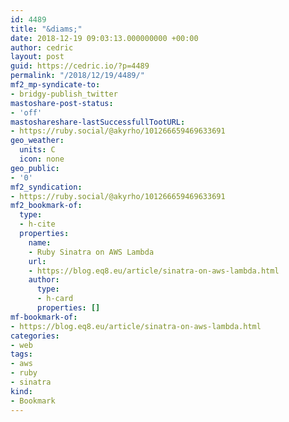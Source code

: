 ```yaml
---
id: 4489
title: "&diams;"
date: 2018-12-19 09:03:13.000000000 +00:00
author: cedric
layout: post
guid: https://cedric.io/?p=4489
permalink: "/2018/12/19/4489/"
mf2_mp-syndicate-to:
- bridgy-publish_twitter
mastoshare-post-status:
- 'off'
mastoshareshare-lastSuccessfullTootURL:
- https://ruby.social/@akyrho/101266659469633691
geo_weather:
  units: C
  icon: none
geo_public:
- '0'
mf2_syndication:
- https://ruby.social/@akyrho/101266659469633691
mf2_bookmark-of:
  type:
  - h-cite
  properties:
    name:
    - Ruby Sinatra on AWS Lambda
    url:
    - https://blog.eq8.eu/article/sinatra-on-aws-lambda.html
    author:
      type:
      - h-card
      properties: []
mf-bookmark-of:
- https://blog.eq8.eu/article/sinatra-on-aws-lambda.html
categories:
- web
tags:
- aws
- ruby
- sinatra
kind:
- Bookmark
---
```

